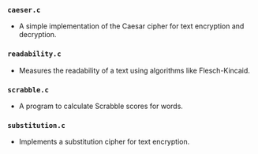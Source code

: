 ### `caeser.c`
* A simple implementation of the Caesar cipher for text encryption and decryption.

### `readability.c`
* Measures the readability of a text using algorithms like Flesch-Kincaid.

### `scrabble.c`
* A program to calculate Scrabble scores for words.

### `substitution.c`
* Implements a substitution cipher for text encryption.
